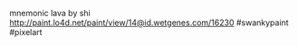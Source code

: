 mnemonic lava by shi http://paint.lo4d.net/paint/view/14@id.wetgenes.com/16230 #swankypaint #pixelart 
